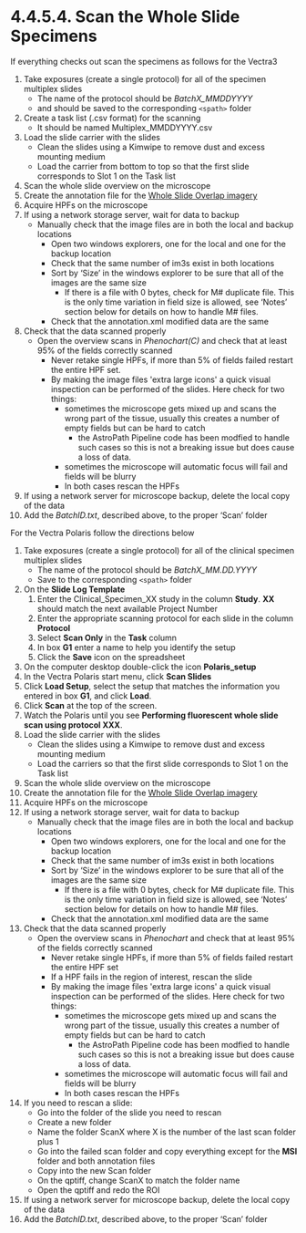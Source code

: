 # 4.4.5.4. Scan the Whole Slide Specimens
If everything checks out scan the specimens as follows for the Vectra3
1. Take exposures (create a single protocol) for all of the specimen multiplex slides 
    - The name of the protocol should be *BatchX_MMDDYYYY* 
    - and should be saved to the corresponding ```<spath>``` folder
2.	Create a task list (.csv format) for the scanning
    - It should be named Multiplex_MMDDYYYY.csv
3.	Load the slide carrier with the slides
    - Clean the slides using a Kimwipe to remove dust and excess mounting medium
    - Load the carrier from bottom to top so that the first slide corresponds to Slot 1 on the Task list
4.	Scan the whole slide overview on the microscope
5.	Create the annotation file for the [Whole Slide Overlap imagery](CreatingaWholeSlideScanningPlan.md)
6.	Acquire HPFs on the microscope
7.	If using a network storage server, wait for data to backup
    - Manually check that the image files are in both the local and backup locations
      - Open two windows explorers, one for the local and one for the backup location
      - Check that the same number of im3s exist in both locations 
      - Sort by ‘Size’ in the windows explorer to be sure that all of the images are the same size
        - If there is a file with 0 bytes, check for M# duplicate file. This is the only time variation in field size is allowed, see ‘Notes’ section below for details on how to handle M# files.
      - Check that the annotation.xml modified data are the same
8. Check that the data scanned properly
   - Open the overview scans in *Phenochart(C)* and check that at least 95% of the fields correctly scanned
      - Never retake single HPFs, if more than 5% of fields failed restart the entire HPF set. 
      - By making the image files 'extra large icons' a quick visual inspection can be performed of the slides. Here check for two things:
        - sometimes the microscope gets mixed up and scans the wrong part of the tissue, usually this creates a number of empty fields but can be hard to catch 
          - the AstroPath Pipeline code has been modfied to handle such cases so this is not a breaking issue but does cause a loss of data.
        - sometimes the microscope will automatic focus will fail and fields will be blurry
        - In both cases rescan the HPFs
9. If using a network server for microscope backup, delete the local copy of the data 
10.	Add the *BatchID.txt*, described above, to the proper ‘Scan’ folder

For the Vectra Polaris follow the directions below
1. Take exposures (create a single protocol) for all of the clinical specimen multiplex slides 
    - The name of the protocol should be *BatchX_MM.DD.YYYY* 
    - Save to the corresponding ```<spath>``` folder
1.	On the **Slide Log Template**
	1.	Enter the Clinical_Specimen_XX study in the column **Study**. **XX** should match the next available Project Number
	1.	Enter the appropriate scanning protocol for each slide in the column **Protocol**
	1.	Select **Scan Only** in the **Task** column
	1.	In box **G1** enter a name to help you identify the setup
	1.	Click the **Save** icon on the spreadsheet
1.	On the computer desktop double-click the icon **Polaris_setup**
1.	In the Vectra Polaris start menu, click **Scan Slides**
1.	Click **Load Setup**, select the setup that matches the information you entered in box **G1**, and click **Load**.
1.	Click **Scan** at the top of the screen.
1.	Watch the Polaris until you see **Performing fluorescent whole slide scan using protocol XXX**.
1.	Load the slide carrier with the slides
    - Clean the slides using a Kimwipe to remove dust and excess mounting medium
    - Load the carriers so that the first slide corresponds to Slot 1 on the Task list
1.	Scan the whole slide overview on the microscope
1.	Create the annotation file for the [Whole Slide Overlap imagery](CreatingaWholeSlideScanningPlan.md)
1.	Acquire HPFs on the microscope
1.	If using a network storage server, wait for data to backup
    - Manually check that the image files are in both the local and backup locations
      - Open two windows explorers, one for the local and one for the backup location
      - Check that the same number of im3s exist in both locations 
      - Sort by ‘Size’ in the windows explorer to be sure that all of the images are the same size
        - If there is a file with 0 bytes, check for M# duplicate file. This is the only time variation in field size is allowed, see ‘Notes’ section below for details on how to handle M# files.
      - Check that the annotation.xml modified data are the same
1. Check that the data scanned properly
   - Open the overview scans in *Phenochart* and check that at least 95% of the fields correctly scanned
      - Never retake single HPFs, if more than 5% of fields failed restart the entire HPF set
      - If a HPF fails in the region of interest, rescan the slide
      - By making the image files 'extra large icons' a quick visual inspection can be performed of the slides. Here check for two things:
        - sometimes the microscope gets mixed up and scans the wrong part of the tissue, usually this creates a number of empty fields but can be hard to catch 
          - the AstroPath Pipeline code has been modfied to handle such cases so this is not a breaking issue but does cause a loss of data.
        - sometimes the microscope will automatic focus will fail and fields will be blurry
        - In both cases rescan the HPFs
1. If you need to rescan a slide:
   - Go into the folder of the slide you need to rescan
   - Create a new folder
   - Name the folder ScanX where X is the number of the last scan folder plus 1
   - Go into the failed scan folder and copy everything except for the **MSI** folder and both annotation files
   - Copy into the new Scan folder
   - On the qptiff, change ScanX to match the folder name
   - Open the qptiff and redo the ROI
1. If using a network server for microscope backup, delete the local copy of the data 
1.	Add the *BatchID.txt*, described above, to the proper ‘Scan’ folder
